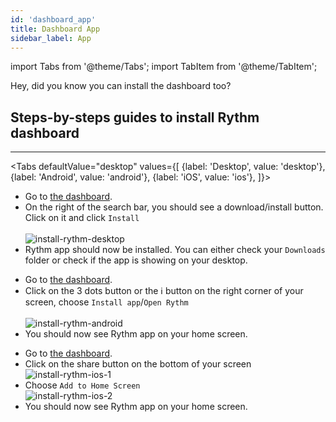 ```yaml
---
id: 'dashboard_app'
title: Dashboard App
sidebar_label: App
---
```

import Tabs from '@theme/Tabs';
import TabItem from '@theme/TabItem';

Hey, did you know you can install the dashboard too?

## Steps-by-steps guides to install Rythm dashboard
---
<Tabs
  defaultValue="desktop"
  values={[
    {label: 'Desktop', value: 'desktop'},
    {label: 'Android', value: 'android'},
    {label: 'iOS', value: 'ios'},
  ]}>
  <TabItem value='desktop'>
    <ul>
      <li>Go to <a href="https://rythm.fm/app">the dashboard</a>.</li>
      <li>On the right of the search bar, you should see a download/install button. Click on it and click <code>Install</code></li><br/>
      <img src="/docs/img/docs/dashboard/db-install-desktop.png" alt="install-rythm-desktop"/>
      <li>Rythm app should now be installed. You can either check your <code>Downloads</code> folder or check if the app is showing on your desktop.</li>
    </ul>
  </TabItem>
  <TabItem value='android'>
    <ul>
      <li>Go to <a href="https://rythm.fm/app">the dashboard</a>.</li>
      <li>Click on the 3 dots button or the ℹ️ button on the right corner of your screen, choose <code>Install app</code>/<code>Open Rythm</code></li><br/>
      <img src="/docs/img/docs/dashboard/db-install-android.png" alt="install-rythm-android"/>  
      <li>You should now see Rythm app on your home screen.</li>
    </ul>
  </TabItem>
  <TabItem value='ios'>
    <ul>
      <li>Go to <a href="https://rythm.fm/app">the dashboard</a>.</li>
      <li>Click on the share button on the bottom of your screen</li>
      <img src="/docs/img/docs/dashboard/db-install-ios-1.png" alt="install-rythm-ios-1"/>
      <li>Choose <code>Add to Home Screen</code></li>
      <img src="/docs/img/docs/dashboard/db-install-ios-2.png" alt="install-rythm-ios-2"/>
      <li>You should now see Rythm app on your home screen.</li>
    </ul>
  </TabItem>
</Tabs>
